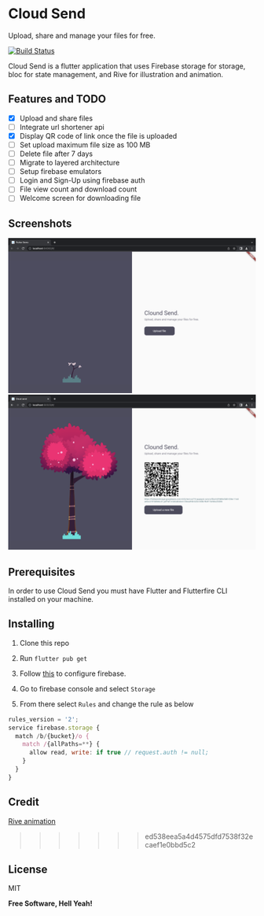 # Cloud Send
Upload, share and manage your files for free.

[![Build Status](https://travis-ci.org/joemccann/dillinger.svg?branch=master)](https://travis-ci.org/joemccann/dillinger)

Cloud Send is a flutter application that uses Firebase storage for storage, bloc for state management, and Rive for illustration and animation.

## Features and TODO
- [x] Upload and share files
- [ ] Integrate url shortener api
- [x] Display QR code of link once the file is uploaded
- [ ] Set upload maximum file size as 100 MB 
- [ ] Delete file after 7 days
- [ ] Migrate to layered architecture
- [ ] Setup firebase emulators
- [ ] Login and Sign-Up using firebase auth
- [ ] File view count and download count
- [ ] Welcome screen for downloading file

## Screenshots
![Alt text](/screenshots/Screenshot1.png?raw=true)
![Alt text](/screenshots/Screenshot2.png?raw=true)

## Prerequisites
In order to use Cloud Send you must have Flutter and Flutterfire CLI installed on your machine.

## Installing
1. Clone this repo
2. Run ```flutter pub get```
3. Follow [this](https://firebase.google.com/docs/flutter/setup?platform=web) to configure firebase.

4. Go to firebase console and select ```Storage```

5. From there select ```Rules``` and change the rule as below
```js
rules_version = '2';
service firebase.storage {
  match /b/{bucket}/o {
    match /{allPaths=**} {
      allow read, write: if true // request.auth != null;
    }
  }
}
```

## Credit
[Rive animation](https://rive.app/community/798-1554-tree-demo/)
>>>>>>> ed538eea5a4d4575dfd7538f32ecaef1e0bbd5c2

## License

MIT

**Free Software, Hell Yeah!**
